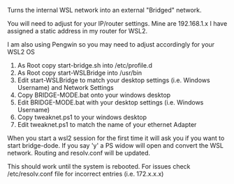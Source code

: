 Turns the internal WSL network into an external "Bridged" network.  

You will need to adjust for your IP/router settings.  Mine are 192.168.1.x
I have assigned a static address in my router for WSL2.

I am also using Pengwin so you may need to adjust accordingly for your WSL2 OS

1) As Root copy start-bridge.sh into /etc/profile.d
2) As Root copy start-WSLBridge into /usr/bin
3) Edit start-WSLBridge to match your desktop settings (i.e. Windows Username) and Network Settings
4) Copy BRIDGE-MODE.bat onto your windows desktop 
5) Edit BRIDGE-MODE.bat with your desktop settings (i.e. Windows Username)
6) Copy tweaknet.ps1 to your windows desktop
7) Edit tweaknet.ps1 to match the name of your ethernet Adapter

When you start a wsl2 session for the first time it will ask you if you want to start bridge-dode.
If you say 'y' a PS widow will open and convert the WSL network.  Routing and resolv.conf will be updated.

This should work until the system is rebooted.  For issues check /etc/resolv.conf file for incorrect entries (i.e. 172.x.x.x)